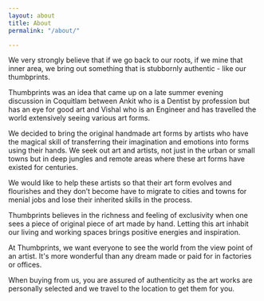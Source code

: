 ```yaml
---
layout: about
title: About
permalink: "/about/"

---
```

We very strongly believe that if we go back to our roots, if we mine that inner area, we bring out something that is stubbornly authentic - like our thumbprints.

Thumbprints was an idea that came up on a late summer evening discussion in Coquitlam between Ankit who is a Dentist by profession but has an eye for good art and Vishal who is an Engineer and has travelled the world extensively seeing various art forms.

We decided to bring the original handmade art forms by artists who have the magical skill of transferring their imagination and emotions into forms using their hands. We seek out art and artists, not just in the urban or small towns but in deep jungles and remote areas where these art forms have existed for centuries.

We would like to help these artists so that their art form evolves and flourishes and they don’t become have to migrate to cities and towns for menial jobs and lose their inherited skills in the process.

Thumbprints believes in the richness and feeling of exclusivity when one sees a piece of original piece of art made by hand. Letting this art inhabit our living and working spaces brings positive energies and inspiration.

At Thumbprints, we want everyone to see the world from the view point of an artist. It's more wonderful than any dream made or paid for in factories or offices.

When buying from us, you are assured of authenticity as the art works are personally selected and we travel to the location to get them for you.
